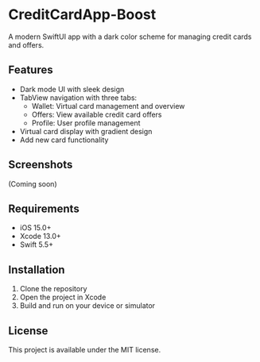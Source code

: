 # CreditCardApp-Boost

A modern SwiftUI app with a dark color scheme for managing credit cards and offers.

## Features

- Dark mode UI with sleek design
- TabView navigation with three tabs:
  - Wallet: Virtual card management and overview
  - Offers: View available credit card offers
  - Profile: User profile management
- Virtual card display with gradient design
- Add new card functionality

## Screenshots

(Coming soon)

## Requirements

- iOS 15.0+
- Xcode 13.0+
- Swift 5.5+

## Installation

1. Clone the repository
2. Open the project in Xcode
3. Build and run on your device or simulator

## License

This project is available under the MIT license. 